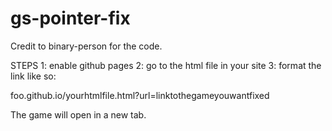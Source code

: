# gs-pointer-fix
Credit to binary-person for the code.

STEPS
1: enable github pages
2: go to the html file in your site
3: format the link like so:

foo.github.io/yourhtmlfile.html?url=linktothegameyouwantfixed

The game will open in a new tab.

